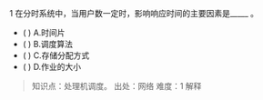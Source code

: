 1
在分时系统中，当用户数一定时，影响响应时间的主要因素是_____ 。
- ( ) A.时间片 
- ( ) B.调度算法 
- ( ) C.存储分配方式 
- ( ) D.作业的大小

> 知识点：处理机调度。
> 出处：网络
> 难度：1
> 解释

